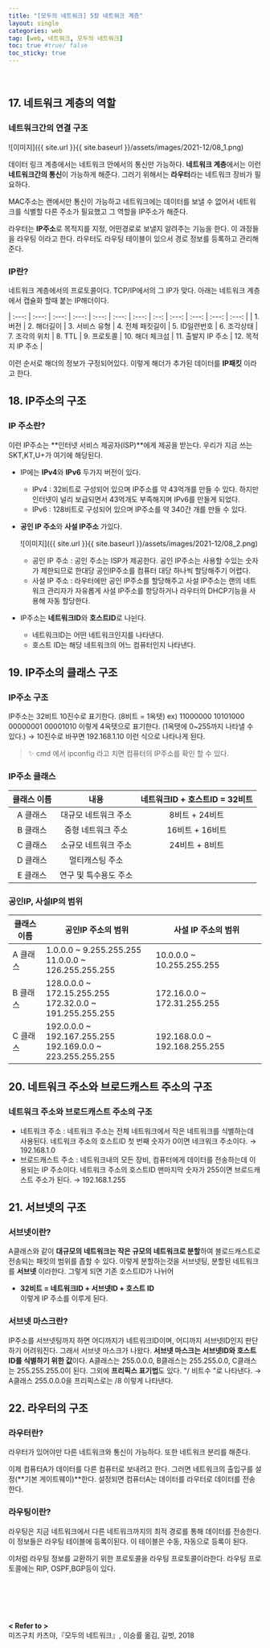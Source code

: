 ```yaml
---
title: "[모두의 네트워크] 5장 네트워크 계층"
layout: single
categories: web
tag: [web, 네트워크, 모두의 네트워크]
toc: true #true/ false
toc_sticky: true
---
```


<br />

## 17. 네트워크 계층의 역할

### 네트워크간의 연결 구조

![이미지]({{ site.url }}{{ site.baseurl }}/assets/images/2021-12/08_1.png)

데이터 링크 계층에서는 네트워크 안에서의 통신만 가능하다. **네트워크 계층**에서는 이런 **네트워크간의 통신**이 가능하게 해준다. 그러기 위해서는 **라우터**라는 네트워크 장비가 필요하다.

MAC주소는 랜에서만 통신이 가능하고 네트워크에는 데이터를 보낼 수 없어서 네트워크를 식별할 다른 주소가 필요했고 그 역할을 IP주소가 해준다.

라우터는 **IP주소**로 목적지를 지정, 어떤경로로 보낼지 알려주는 기능을 한다. 이 과정들을 라우팅 이라고 한다. 라우터도 라우팅 테이블이 있으서 경로 정보를 등록하고 관리해준다.

### IP란?

네트워크 계층에서의 프로토콜이다. TCP/IP에서의 그 IP가 맞다.
아래는 네트워크 계층에서 캡슐화 할때 붙는 IP해더이다.


| :---: | :---: | :---: | :---: | :---: | :---: | :---: | :--: | :---: | :---: | :---: | :---: |
| 1.버전 | 2. 해더길이 | 3. 서비스 유형 | 4. 전체 패킷길이 | 5. ID일련번호 | 6. 조각상태 
| 7. 조각의 위치 | 8. TTL | 9. 프로토콜 | 10. 해더 체크섬 | 11. 출발지 IP 주소 | 12. 목적지 IP 주소 |


이런 순서로 해더의 정보가 구정되어있다. 이렇게 해더가 추가된 데이터를 **IP패킷** 이라고 한다.

## 18. IP주소의 구조

### IP 주소란?

이런 IP주소는 **인터넷 서비스 제공자(ISP)**에게 제공을 받는다. 우리가 지금 쓰는 SKT,KT,U+가 여기에 해당된다. 

- IP에는 **IPv4**와 **IPv6** 두가지 버전이 있다.
    - IPv4 : 32비트로 구성되어 있으며 IP주소를 약 43억개를 만들 수 있다. 하지만 인터넷이 널리 보급되면서 43억개도 부족해지며 IPv6를 만들게 되었다.
    - IPv6 : 128비트로 구성되어 있으며 IP주소를 약 340간 개를 만들 수 있다.
- **공인 IP 주소**와 **사설 IP주소** 가있다.
    
    ![이미지]({{ site.url }}{{ site.baseurl }}/assets/images/2021-12/08_2.png)
    
    - 공인 IP 주소 : 공인 주소는 ISP가 제공한다. 공인 IP주소는 사용할 수있는 숫자가 제한되므로 한대당 공인IP주소를 컴퓨터 대당 하나씩 할당해주기 어렵다.
    - 사설 IP 주소 : 라우터에만 공인 IP주소를 할당해주고 사설 IP주소는 랜의 네트워크 관리자가 자유롭게 사설 IP주소를 항당하거나 라우터의 DHCP기능을 사용해 자동 할당한다.
- IP주소는 **네트워크ID**와 **호스트ID**로 나뉜다.
    - 네트워크ID는 어떤 네트워크인지를 나타낸다.
    - 호스트 ID는 해당 네트워크의 어느 컴퓨터인지 나타낸다.

## 19. IP주소의 클래스 구조

### IP주소 구조

IP주소는 32비트 10진수로 표기한다. (8비트 = 1옥텟)
ex) 11000000 10101000 00000001 00001010 이렇게 4옥텟으로 표기한다. (1옥텟에 0~255까지 나타낼 수 있다.) → 10진수로 바꾸면 192.168.1.10 이런 식으로 나타나게 된다.

> ✨ cmd 에서 ipconfig 라고 치면 컴퓨터의 IP주소를 확인 할 수 있다.


### IP주소 클래스

| 클래스 이름 | 내용 | 네트워크ID + 호스트ID = 32비트 |
| :---: | :---: | :-----: |
| A 클래스 | 대규모 네트워크 주소 | 8비트 + 24비트 |
| B 클래스 | 중형 네트워크 주소 | 16비트 + 16비트 |
| C 클래스 | 소규모 네트워크 주소 | 24비트 + 8비트 |
| D 클래스 | 멀티캐스팅 주소 |  |
| E 클래스 | 연구 및 특수용도 주소 |  |

### 공인IP, 사설IP의 범위

| 클래스 이름 | 공인IP 주소의 범위 | 사설 IP 주소의 범위 |
| --- | --- | --- |
| A 클래스 | 1.0.0.0 ~ 9.255.255.255 <br /> 11.0.0.0 ~ 126.255.255.255 | 10.0.0.0 ~ 10.255.255.255 |
| B 클래스 | 128.0.0.0 ~ 172.15.255.255 <br /> 172.32.0.0 ~ 191.255.255.255 | 172.16.0.0 ~ 172.31.255.255 |
| C 클래스 | 192.0.0.0 ~ 192.167.255.255 <br /> 192.169.0.0 ~ 223.255.255.255 | 192.168.0.0 ~ 192.168.255.255 |

## 20. 네트워크 주소와 브로드캐스트 주소의 구조

### 네트워크 주소와 브로드캐스트 주소의 구조
- 네트워크 주소 : 네트워크 주소는 전체 네트워크에서 작은 네트워크를 식별하는데 사용된다.
네트워크 주소의 호스트ID 첫 번째 숫자가 0이면 네크워크 주소이다.
→ 192.168.1.0
- 브로드캐스트 주소 : 네트워크내의 모든 장비, 컴퓨터에게 데이터를 전송하는데 이용되는 IP 주소이다. 네트워크 주소의 호스트ID 맨마지막 숫자가 255이면 브로드캐스트 주소가 된다.
→ 192.168.1.255

## 21. 서브넷의 구조

### 서브넷이란?

A클래스와 같이 **대규모의 네트워크는 작은 규모의 네트워크로 분할**하여 블로드캐스트로 전송되는 패킷의 범위를 좁할 수 있다. 이렇게 분할하는것을 서브넷팅, 분할된 네트워크를 **서브넷** 이라한다.
그렇게 되면 기존 호스트ID가 나뉘어
- **32비트 = 네트워크ID + 서브넷ID + 호스트 ID** <br />
이렇게 IP 주소를 이루게 된다.

### 서브넷 마스크란?

IP주소를 서브넷팅까지 하면 어디까지가 네트워크ID이며,  어디까지 서브넷ID인지 판단하기 어려워진다. 그래서 서브넷 마스크가 나왔다.
**서브넷 마스크는 서브넷ID와 호스트ID를 식별하기 위한 값**이다.
A클래스는 255.0.0.0, B클래스는 255.255.0.0, C클래스는 255.255.255.0이 된다.
그외에 **프리픽스 표기법**도 있다. "/ 비트수 "로 나타낸다. 
→ A클래스 255.0.0.0을 프리픽스로는 /8 이렇게 나타낸다.

## 22. 라우터의 구조

### 라우터란?

라우터가 있어야만 다른 네트워크와 통신이 가능하다. 또한 네트워크 분리를 해준다.

이제 컴퓨터A가 데이터를 다른 컴퓨터로 보내려고 한다. 그러면 네트워크의 출입구를 설정(**기본 게이트웨이)**한다.  설정되면 컴퓨터A는 데이터를 라우터로 데이터를 전송한다.

### 라우팅이란?

라우팅은 지금 네트워크에서 다른 네트워크까지의 최적 경로를 통해 데이터를 전송한다. 이 정보들은 라우팅 테이블에 등록이된다. 이 테이블은 수동, 자동으로 등록이 된다.

이처럼 라우팅 정보를 교환하기 위한 프로토콜을 라우팅 프로토콜이라한다.
라우팅 프로토콜에는 RIP, OSPF,BGP등이 있다.

<br /><br /><br /><br />

**< Refer to >**<br />
미즈구치 카츠야,『모두의 네트워크』, 이승률 옮김, 길벗, 2018